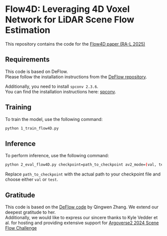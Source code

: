 # Flow4D: Leveraging 4D Voxel Network for LiDAR Scene Flow Estimation

This repository contains the code for the [Flow4D paper (RA-L 2025)](https://arxiv.org/pdf/2407.07995)

## Requirements

This code is based on DeFlow. <br>
Please follow the installation instructions from the [DeFlow repository](https://github.com/KTH-RPL/DeFlow).

Additionally, you need to install `spconv 2.3.6`.<br>
You can find the installation instructions here: [spconv](https://github.com/traveller59/spconv).


## Training

To train the model, use the following command:

```bash
python 1_train_flow4D.py
```


## Inference

To perform inference, use the following command:

```bash
python 2_eval_flow4D.py checkpoint=path_to_checkpoint av2_mode=(val, test)
```

Replace `path_to_checkpoint` with the actual path to your checkpoint file and choose either `val` or `test`.


## Gratitude
This code is based on the [DeFlow code](https://github.com/KTH-RPL/DeFlow) by Qingwen Zhang.
We extend our deepest gratitude to her.<br>
Additionally, we would like to express our sincere thanks to Kyle Vedder et al. for hosting and providing extensive support for [Argoverse2 2024 Scene Flow Challenge](https://www.argoverse.org/sceneflow.html)

